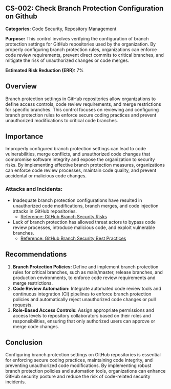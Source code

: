 ## CS-002: Check Branch Protection Configuration on Github

**Categories:** Code Security, Repository Management

**Purpose:** This control involves verifying the configuration of branch protection settings for GitHub repositories used by the organization. By properly configuring branch protection rules, organizations can enforce code review requirements, prevent direct commits to critical branches, and mitigate the risk of unauthorized changes or code merges.

**Estimated Risk Reduction (ERR):** 7%

## Overview
Branch protection settings in GitHub repositories allow organizations to define access controls, code review requirements, and merge restrictions for specific branches. This control focuses on reviewing and configuring branch protection rules to enforce secure coding practices and prevent unauthorized modifications to critical code branches.

## Importance
Improperly configured branch protection settings can lead to code vulnerabilities, merge conflicts, and unauthorized code changes that compromise software integrity and expose the organization to security risks. By implementing effective branch protection measures, organizations can enforce code review processes, maintain code quality, and prevent accidental or malicious code changes.

### Attacks and Incidents:
- Inadequate branch protection configurations have resulted in unauthorized code modifications, branch merges, and code injection attacks in GitHub repositories.
  - [Reference: GitHub Branch Security Risks](https://www.cybersixgill.com/blog/github-branch-security-risks-and-how-to-mitigate-them/)
- Lack of branch protection has allowed threat actors to bypass code review processes, introduce malicious code, and exploit vulnerable branches.
  - [Reference: GitHub Branch Security Best Practices](https://docs.github.com/en/github/administering-a-repository/about-protected-branches)

## Recommendations
1. **Branch Protection Policies:** Define and implement branch protection rules for critical branches, such as main/master, release branches, and production environments, to enforce code review requirements and merge restrictions.
2. **Code Review Automation:** Integrate automated code review tools and continuous integration (CI) pipelines to enforce branch protection policies and automatically reject unauthorized code changes or pull requests.
3. **Role-Based Access Controls:** Assign appropriate permissions and access levels to repository collaborators based on their roles and responsibilities, ensuring that only authorized users can approve or merge code changes.

## Conclusion
Configuring branch protection settings on GitHub repositories is essential for enforcing secure coding practices, maintaining code integrity, and preventing unauthorized code modifications. By implementing robust branch protection policies and automation tools, organizations can enhance GitHub security posture and reduce the risk of code-related security incidents.
